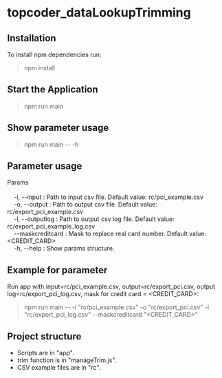 # topcoder_dataLookupTrimming

## Installation

To install npm  dependencies run:

> npm install

## Start the Application

> npm run main

## Show parameter usage

> npm run main -- -h

## Parameter usage
Params <br />
 <br />
 &nbsp;&nbsp;&nbsp;&nbsp;-i, --input :    Path to input csv file. Default value: rc/pci_example.csv <br />
&nbsp;&nbsp;&nbsp;&nbsp;-o, --output :   Path to output csv file. Default value: rc/export_pci_example.csv <br />
&nbsp;&nbsp;&nbsp;&nbsp;-l, --outputlog :    Path to output csv log file. Default value: rc/export_pci_example_log.csv <br />
&nbsp;&nbsp;&nbsp;&nbsp;--maskcreditcard :    Mask to replace real card number. Default value: <CREDIT_CARD> <br />
&nbsp;&nbsp;&nbsp;&nbsp;-h, --help :    Show params structure. <br />
  
## Example for parameter
Run app with input=rc/pci_example.csv, output=rc/export_pci.csv, output log=rc/export_pci_log.csv, mask for credit card = <CREDIT_CARD>:
  > npm run main -- -i "rc/pci_example.csv" -o "rc/export_pci.csv" -l "rc/export_pci_log.csv" --maskcreditcard "<CREDIT_CARD>"


  ## Project structure
  - Scripts are in "app".
  - trim function is in "manageTrim.js".
  - CSV example files are in "rc".

